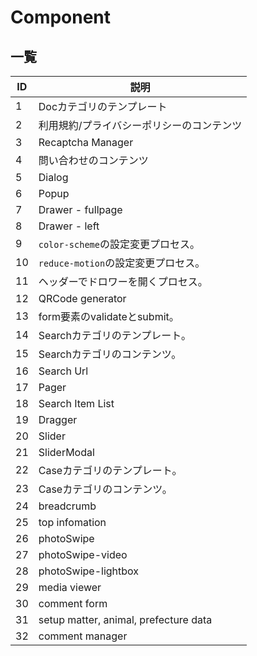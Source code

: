 # Component

## 一覧
| ID | 説明 |
| -- | -- |
| 1 | Docカテゴリのテンプレート |
| 2 | 利用規約/プライバシーポリシーのコンテンツ |
| 3 | Recaptcha Manager |
| 4 | 問い合わせのコンテンツ |
| 5 | Dialog |
| 6 | Popup |
| 7 | Drawer - fullpage |
| 8 | Drawer - left |
| 9 | `color-scheme`の設定変更プロセス。 |
| 10 | `reduce-motion`の設定変更プロセス。 |
| 11 | ヘッダーでドロワーを開くプロセス。 |
| 12 | QRCode generator |
| 13 | form要素のvalidateとsubmit。 |
| 14 | Searchカテゴリのテンプレート。 |
| 15 | Searchカテゴリのコンテンツ。 |
| 16 | Search Url |
| 17 | Pager |
| 18 | Search Item List |
| 19 | Dragger |
| 20 | Slider |
| 21 | SliderModal |
| 22 | Caseカテゴリのテンプレート。 |
| 23 | Caseカテゴリのコンテンツ。 |
| 24 | breadcrumb |
| 25 | top infomation |
| 26 | photoSwipe |
| 27 | photoSwipe-video |
| 28 | photoSwipe-lightbox |
| 29 | media viewer |
| 30 | comment form |
| 31 | setup matter, animal, prefecture data |
| 32 | comment manager |
